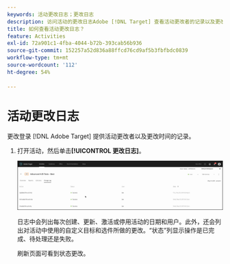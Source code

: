 ```yaml
---
keywords: 活动更改日志；更改日志
description: 访问活动的更改日志Adobe [!DNL Target] 查看活动更改者的记录以及更改发生的时间。
title: 如何查看活动更改日志？
feature: Activities
exl-id: 72a901c1-4fba-4044-b72b-393cab56b936
source-git-commit: 152257a52d836a88ffcd76cd9af5b3fbfbdc0839
workflow-type: tm+mt
source-wordcount: '112'
ht-degree: 54%

---
```


# 活动更改日志

更改登录 [!DNL Adobe Target] 提供活动更改者以及更改时间的记录。

1. 打开活动，然后单击&#x200B;**[!UICONTROL 更改日志]**。

   ![活动更改日志](/help/main/c-activities/assets/change_log.png)

   日志中会列出每次创建、更新、激活或停用活动的日期和用户。此外，还会列出对活动中使用的自定义目标和选件所做的更改。“状态”列显示操作是已完成、待处理还是失败。

   刷新页面可看到状态更改。
